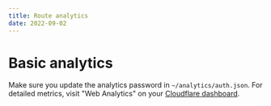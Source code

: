 ```yaml
---
title: Route analytics
date: 2022-09-02 
---
```


# Basic analytics

Make sure you update the analytics password in `~/analytics/auth.json`. For detailed metrics, visit "Web Analytics" on your [Cloudflare dashboard](https://dash.cloudflare.com/).
